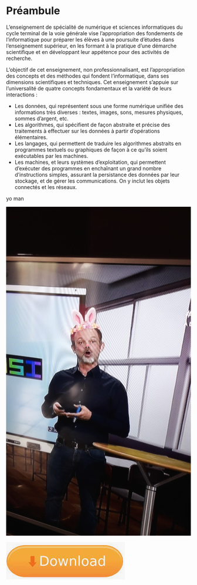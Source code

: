 # Préambule

L’enseignement de spécialité de numérique et sciences informatiques du cycle terminal de la
voie générale vise l’appropriation des fondements de l’informatique pour préparer les élèves
à une poursuite d’études dans l’enseignement supérieur, en les formant à la pratique d’une
démarche scientifique et en développant leur appétence pour des activités de recherche.

L’objectif de cet enseignement, non professionnalisant, est l’appropriation des concepts et
des méthodes qui fondent l’informatique, dans ses dimensions scientifiques et techniques.
Cet enseignement s’appuie sur l’universalité de quatre concepts fondamentaux et la variété
de leurs interactions :

- Les données, qui représentent sous une forme numérique unifiée des informations
très diverses : textes, images, sons, mesures physiques, sommes d’argent, etc.
- Les algorithmes, qui spécifient de façon abstraite et précise des traitements à
effectuer sur les données à partir d’opérations élémentaires.
- Les langages, qui permettent de traduire les algorithmes abstraits en programmes
textuels ou graphiques de façon à ce qu’ils soient exécutables par les machines.
- Les machines, et leurs systèmes d’exploitation, qui permettent d’exécuter des
programmes en enchaînant un grand nombre d’instructions simples, assurant la
persistance des données par leur stockage, et de gérer les communications. On y
inclut les objets connectés et les réseaux.

yo man 

![lumni](lumni.png)


<a href="https://nuage03.apps.education.fr/index.php/s/GJrktB3coA3J5XW" target="_blank"><img src="bouton.png" /></a>


<a href="https://nuage03.apps.education.fr/index.php/s/GJrktB3coA3J5XW" target="_blank"></a>


